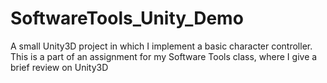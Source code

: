 # SoftwareTools_Unity_Demo
A small Unity3D project in which I implement a basic character controller. This is a part of an assignment for my Software Tools class, where I give a brief review on  Unity3D

